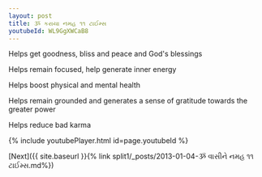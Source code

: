 ```yaml
---
layout: post
title: ૐ કરાયા નમહ ૧૧ ટાઈમ્સ
youtubeId: WL9GgXWCaB8
---
```

 
 
Helps get goodness, bliss and peace and God's blessings
 
Helps remain focused, help generate inner energy 
 
Helps boost physical and mental health 
 
Helps remain grounded and generates a sense of gratitude towards the greater power 
 
Helps reduce bad karma
 
 
 
 


{% include youtubePlayer.html id=page.youtubeId %}
 
[Next]({{ site.baseurl }}{% link  split1/_posts/2013-01-04-ૐ વાસીને નમહ ૧૧ ટાઈમ્સ.md%})
 

